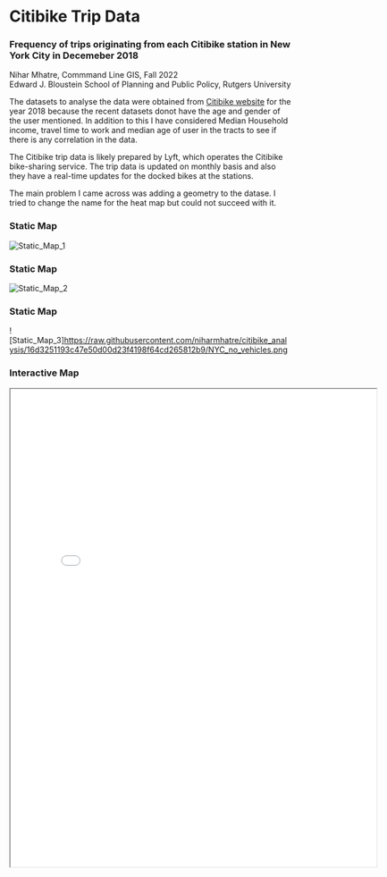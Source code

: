# Citibike Trip Data 
### Frequency of trips originating from each Citibike station in New York City in Decemeber 2018
Nihar Mhatre, Commmand Line GIS, Fall 2022  
Edward J. Bloustein School of Planning and Public Policy, Rutgers University

The datasets to analyse the data were obtained from [Citibike website](https://citibikenyc.com/) for the year 2018 because the recent datasets donot have the age and gender of the user mentioned. In addition to this I have considered Median Household income, travel time to work and median age of user in the tracts to see if there is any correlation in the data. 

The Citibike trip data is likely prepared by Lyft, which operates the Citibike bike-sharing service. The trip data is updated on monthly basis and also they have a real-time updates for the docked bikes at the stations.

The main problem I came across was adding a geometry to the datase. I tried to change the name for the heat map but could not succeed with it.

### Static Map
![Static_Map_1](https://github.com/niharmhatre/citibike_analysis/blob/main/bike_travel.png)

### Static Map
![Static_Map_2](https://github.com/niharmhatre/citibike_analysis/blob/main/NYC_no_vehicles.png)

### Static Map
![Static_Map_3]https://raw.githubusercontent.com/niharmhatre/citibike_analysis/16d3251193c47e50d00d23f4198f64cd265812b9/NYC_no_vehicles.png


### Interactive Map  
<iframe src="citibike_analysis.html" height="855" width="130%"></iframe>
